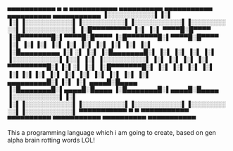 # 
 ▄▄▄▄▄▄▄▄▄▄▄  ▄    ▄  ▄▄▄▄▄▄▄▄▄▄▄  ▄▄▄▄▄▄▄▄▄▄  ▄▄▄▄▄▄▄▄▄▄▄  ▄▄▄▄▄▄▄▄▄▄  ▄▄▄▄▄▄▄▄▄▄▄ 
▐░░░░░░░░░░░▌▐░▌  ▐░▌▐░░░░░░░░░░░▌▐░░░░░░░░░░▌▐░░░░░░░░░░░▌▐░░░░░░░░░░▌▐░░░░░░░░░░░▌
▐░█▀▀▀▀▀▀▀▀▀ ▐░▌ ▐░▌  ▀▀▀▀█░█▀▀▀▀ ▐░█▀▀▀▀▀▀▀█░▌▀▀▀▀█░█▀▀▀▀ ▐░█▀▀▀▀▀▀▀█░▌▀▀▀▀█░█▀▀▀▀ 
▐░▌          ▐░▌▐░▌       ▐░▌     ▐░▌       ▐░▌    ▐░▌     ▐░▌       ▐░▌    ▐░▌     
▐░█▄▄▄▄▄▄▄▄▄ ▐░▌░▌        ▐░▌     ▐░█▄▄▄▄▄▄▄█░▌    ▐░▌     ▐░▌       ▐░▌    ▐░▌     
▐░░░░░░░░░░░▌▐░░▌         ▐░▌     ▐░░░░░░░░░░▌     ▐░▌     ▐░▌       ▐░▌    ▐░▌     
 ▀▀▀▀▀▀▀▀▀█░▌▐░▌░▌        ▐░▌     ▐░█▀▀▀▀▀▀▀█░▌    ▐░▌     ▐░▌       ▐░▌    ▐░▌     
          ▐░▌▐░▌▐░▌       ▐░▌     ▐░▌       ▐░▌    ▐░▌     ▐░▌       ▐░▌    ▐░▌     
 ▄▄▄▄▄▄▄▄▄█░▌▐░▌ ▐░▌  ▄▄▄▄█░█▄▄▄▄ ▐░█▄▄▄▄▄▄▄█░▌▄▄▄▄█░█▄▄▄▄ ▐░█▄▄▄▄▄▄▄█░▌▄▄▄▄█░█▄▄▄▄ 
▐░░░░░░░░░░░▌▐░▌  ▐░▌▐░░░░░░░░░░░▌▐░░░░░░░░░░▌▐░░░░░░░░░░░▌▐░░░░░░░░░░▌▐░░░░░░░░░░░▌
 ▀▀▀▀▀▀▀▀▀▀▀  ▀    ▀  ▀▀▀▀▀▀▀▀▀▀▀  ▀▀▀▀▀▀▀▀▀▀  ▀▀▀▀▀▀▀▀▀▀▀  ▀▀▀▀▀▀▀▀▀▀  ▀▀▀▀▀▀▀▀▀▀▀ 
                                                                                    

This a programming language which i am going to create, based on gen alpha brain rotting words LOL!
